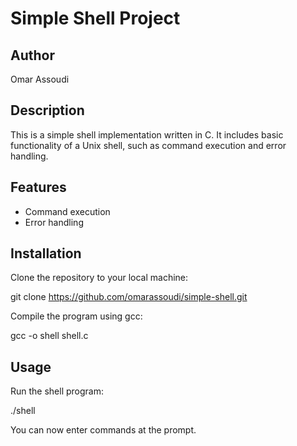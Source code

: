 # Simple Shell Project

## Author
Omar Assoudi

## Description
This is a simple shell implementation written in C. It includes basic functionality of a Unix shell, such as command execution and error handling.

## Features
- Command execution
- Error handling

## Installation
Clone the repository to your local machine:

git clone https://github.com/omarassoudi/simple-shell.git

Compile the program using gcc:

gcc -o shell shell.c

## Usage
Run the shell program:

./shell

You can now enter commands at the prompt.
